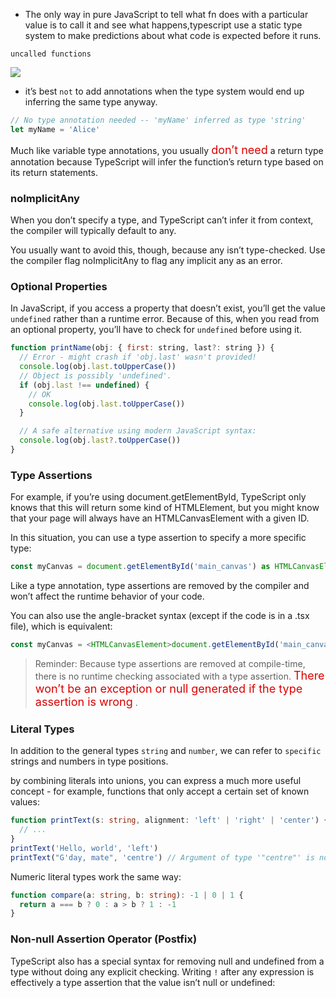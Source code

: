 - The only way in pure JavaScript to tell what fn does with a particular value is to call it and see what happens,typescript use a static type system to make predictions about what code is expected before it runs.

`uncalled functions`

![](https://gcy-1306312261.cos.ap-chengdu.myqcloud.com/blog/20221208110947.png)

- it’s best `not` to add annotations when the type system would end up inferring the same type anyway.

```javascript
// No type annotation needed -- 'myName' inferred as type 'string'
let myName = 'Alice'
```

Much like variable type annotations, you usually <font color=#dd0000 size=4>don’t need</font> a return type annotation because TypeScript will infer the function’s return type based on its return statements.

### noImplicitAny

When you don’t specify a type, and TypeScript can’t infer it from context, the compiler will typically default to any.

You usually want to avoid this, though, because any isn’t type-checked. Use the compiler flag noImplicitAny to flag any implicit any as an error.

### Optional Properties

In JavaScript, if you access a property that doesn’t exist, you’ll get the value `undefined` rather than a runtime error. Because of this, when you read from an optional property, you’ll have to check for `undefined` before using it.

```javascript
function printName(obj: { first: string, last?: string }) {
  // Error - might crash if 'obj.last' wasn't provided!
  console.log(obj.last.toUpperCase())
  // Object is possibly 'undefined'.
  if (obj.last !== undefined) {
    // OK
    console.log(obj.last.toUpperCase())
  }

  // A safe alternative using modern JavaScript syntax:
  console.log(obj.last?.toUpperCase())
}
```

### Type Assertions

For example, if you’re using document.getElementById, TypeScript only knows that this will return some kind of HTMLElement, but you might know that your page will always have an HTMLCanvasElement with a given ID.

In this situation, you can use a type assertion to specify a more specific type:

```typescript
const myCanvas = document.getElementById('main_canvas') as HTMLCanvasElement
```

Like a type annotation, type assertions are removed by the compiler and won’t affect the runtime behavior of your code.

You can also use the angle-bracket syntax (except if the code is in a .tsx file), which is equivalent:

```typescript
const myCanvas = <HTMLCanvasElement>document.getElementById('main_canvas')
```

> Reminder: Because type assertions are removed at compile-time, there is no runtime checking associated with a type assertion. <font color=#dd0000 size=4> There won’t be an exception or null generated if the type assertion is wrong</font> .

### Literal Types

In addition to the general types `string` and `number`, we can refer to `specific` strings and numbers in type positions.

by combining literals into unions, you can express a much more useful concept - for example, functions that only accept a certain set of known values:

```typescript
function printText(s: string, alignment: 'left' | 'right' | 'center') {
  // ...
}
printText('Hello, world', 'left')
printText("G'day, mate", 'centre') // Argument of type '"centre"' is not assignable to parameter of type '"left" | "right" | "center"'.
```

Numeric literal types work the same way:

```typescript
function compare(a: string, b: string): -1 | 0 | 1 {
  return a === b ? 0 : a > b ? 1 : -1
}
```

### Non-null Assertion Operator (Postfix)

TypeScript also has a special syntax for removing null and undefined from a type without doing any explicit checking. Writing `!` after any expression is effectively a type assertion that the value isn’t null or undefined:
